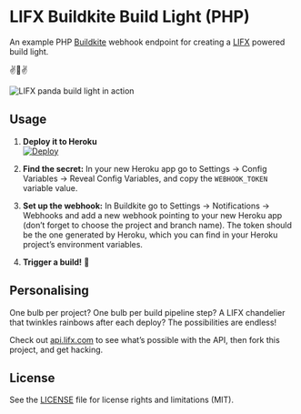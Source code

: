 # LIFX Buildkite Build Light (PHP)

An example PHP [Buildkite](https://buildkite.com/) webhook endpoint for creating a [LIFX](https://lifx.com/) powered build light.

:v::panda_face::v:

![LIFX panda build light in action](http://i.imgur.com/FrBTgnf.gif)

## Usage

1. **Deploy it to Heroku** <br>[![Deploy](https://www.herokucdn.com/deploy/button.svg)](https://heroku.com/deploy)

2. **Find the secret:** In your new Heroku app go to Settings → Config Variables → Reveal Config Variables, and copy the `WEBHOOK_TOKEN` variable value.

3. **Set up the webhook:** In Buildkite go to Settings → Notifications → Webhooks and add a new webhook pointing to your new Heroku app (don’t forget to choose the project and branch name). The token should be the one generated by Heroku, which you can find in your Heroku project’s environment variables.

4. **Trigger a build!** :tada:

## Personalising

One bulb per project? One bulb per build pipeline step? A LIFX chandelier that twinkles rainbows after each deploy? The possibilities are endless!

Check out [api.lifx.com](https://api.lifx.com/) to see what’s possible with the API, then fork this project, and get hacking.

## License

See the [LICENSE](LICENSE.md) file for license rights and limitations (MIT).
